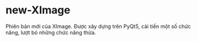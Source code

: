 # new-XImage
Phiên bản mới của XImage. Được xây dựng trên PyQt5, cải tiến một số chức năng, lượt bỏ những chức năng thừa.
